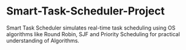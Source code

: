 # Smart-Task-Scheduler-Project
Smart Task Scheduler simulates real-time task scheduling using OS algorithms like Round Robin, SJF and Priority Scheduling for practical understanding of Algorithms.
